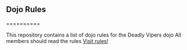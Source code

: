 ## Dojo Rules
==========

This repository contains a list of dojo rules for the Deadly Vipers dojo
All members should read the rules [Visit rules!]("https://github.com/deadlyvipers")
